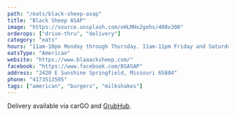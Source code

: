 ```yaml
---
path: "/eats/black-sheep-asap"
title: "Black Sheep ASAP"
image: "https://source.unsplash.com/eHLMHx2gohs/400x300"
orderops: ["drive-thru", "delivery"]
category: "eats"
hours: "11am-10pm Monday through Thursday. 11am-11pm Friday and Saturday. 11am-9pm Sunday"
eatsType: "American"
website: "https://www.blaaacksheep.com/"
facebook: "https://www.facebook.com/BSASAP"
address: "2420 E Sunshine Springfield, Missouri 65804"
phone: "4173513595"
tags: ["american", "burgers", "milkshakes"]
---
```


Delivery available via carGO and [GrubHub](https://www.grubhub.com/restaurant/black-sheep-burgers--shakes-2160-w-chesterfield-st-springfield/1935005).
